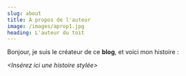 ```yaml
---
slug: about
title: À propos de l'auteur
image: /images/aprop1.jpg
heading: L'auteur du toit
---
```

Bonjour, je suis le créateur de ce **blog**, et voici mon histoire :

*<Insérez ici une histoire stylée>*